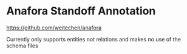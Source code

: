 # Anafora Standoff Annotation

https://github.com/weitechen/anafora

Currently only supports entities not relations and makes no use of the schema files
